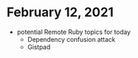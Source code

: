 # February 12, 2021

- potential Remote Ruby topics for today
  - Dependency confusion attack
  - Gistpad
